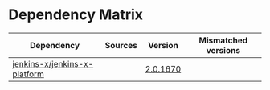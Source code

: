 # Dependency Matrix

Dependency | Sources | Version | Mismatched versions
---------- | ------- | ------- | -------------------
[jenkins-x/jenkins-x-platform](https://github.com/jenkins-x/jenkins-x-platform) |  | [2.0.1670](https://github.com/jenkins-x/jenkins-x-platform/releases/tag/v2.0.1670) | 
